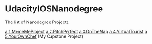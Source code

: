 # UdacityIOSNanodegree

The list of Nanodegree Projects:

[a 1.MemeMeProject](https://github.com/AmalTawfeik/UdacityIOSNanodegree/blob/master/MemeMeProject/README.md)
[a 2.PitchPerfect](https://github.com/AmalTawfeik/UdacityIOSNanodegree/blob/master/PitchPerfectProject/README.md)
[a 3.OnTheMap](https://github.com/AmalTawfeik/UdacityIOSNanodegree/blob/master/OnTheMapProject/README.md)
[a 4.VirtualTourist](https://github.com/AmalTawfeik/UdacityIOSNanodegree/blob/master/VirtualTouristProject/README.md)
[a 5.YourOwnChef](https://github.com/AmalTawfeik/UdacityIOSNanodegree/blob/master/YourOwnChef/README.md) (My Capstone Project)

